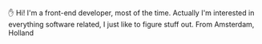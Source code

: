✋ Hi! I'm a front-end developer, most of the time.
Actually I'm interested in everything software related, I just like to figure stuff out.
From Amsterdam, Holland
